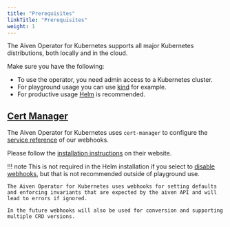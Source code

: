 ```yaml
---
title: "Prerequisites"
linkTitle: "Prerequisites"
weight: 1
---
```


The Aiven Operator for Kubernetes supports all major Kubernetes distributions, both locally and in the cloud.

Make sure you have the following:

- To use the operator, you need admin access to a Kubernetes cluster.
- For playground usage you can use [kind](https://kind.sigs.k8s.io/) for example.
- For productive usage [Helm](https://helm.sh) is recommended.

## [Cert Manager](https://cert-manager.io/)

The Aiven Operator for Kubernetes uses `cert-manager` to configure the [service reference](https://kubernetes.io/docs/reference/access-authn-authz/extensible-admission-controllers/#service-reference) of our webhooks.

Please follow the [installation instructions](https://cert-manager.io/docs/installation/helm/) on their website.

!!! note
    This is not required in the Helm installation if you select to [disable webhooks](./helm.md),
    but that is not recommended outside of playground use.

    The Aiven Operator for Kubernetes uses webhooks for setting defaults
    and enforcing invariants that are expected by the aiven API and will lead to errors if ignored.

    In the future webhooks will also be used for conversion and supporting multiple CRD versions.
